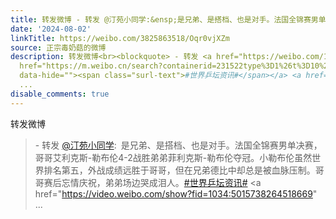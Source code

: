 ```yaml
---
title: 转发微博 - 转发 @汀苑小同学:&ensp;是兄弟、是搭档、也是对手。法国全锦赛男单决赛，哥哥艾利克斯-勒布伦4-2战胜弟弟菲利克斯-勒布伦夺冠。小勒布伦虽然世界排...
date: '2024-08-02'
linkTitle: https://weibo.com/3825863518/Oqr0vjXZm
source: 正宗毒奶菇的微博
description: 转发微博<br><blockquote> - 转发 <a href="https://weibo.com/1811756007" target="_blank">@汀苑小同学</a>: 是兄弟、是搭档、也是对手。法国全锦赛男单决赛，哥哥艾利克斯-勒布伦4-2战胜弟弟菲利克斯-勒布伦夺冠。小勒布伦虽然世界排名第五，外战成绩远胜于哥哥，但在兄弟德比中却总是被血脉压制。哥哥赛后忘情庆祝，弟弟场边哭成泪人。<a
  href="https://m.weibo.cn/search?containerid=231522type%3D1%26t%3D10%26q%3D%23%E4%B8%96%E7%95%8C%E4%B9%92%E5%9D%9B%E8%B5%84%E8%AE%AF%23&amp;extparam=%23%E4%B8%96%E7%95%8C%E4%B9%92%E5%9D%9B%E8%B5%84%E8%AE%AF%23"
  data-hide=""><span class="surl-text">#世界乒坛资讯#</span></a> <a href="https://video.weibo.com/show?fid=1034:5015738264518669"
  ...
disable_comments: true
---
```

转发微博<br><blockquote> - 转发 <a href="https://weibo.com/1811756007" target="_blank">@汀苑小同学</a>: 是兄弟、是搭档、也是对手。法国全锦赛男单决赛，哥哥艾利克斯-勒布伦4-2战胜弟弟菲利克斯-勒布伦夺冠。小勒布伦虽然世界排名第五，外战成绩远胜于哥哥，但在兄弟德比中却总是被血脉压制。哥哥赛后忘情庆祝，弟弟场边哭成泪人。<a href="https://m.weibo.cn/search?containerid=231522type%3D1%26t%3D10%26q%3D%23%E4%B8%96%E7%95%8C%E4%B9%92%E5%9D%9B%E8%B5%84%E8%AE%AF%23&amp;extparam=%23%E4%B8%96%E7%95%8C%E4%B9%92%E5%9D%9B%E8%B5%84%E8%AE%AF%23" data-hide=""><span class="surl-text">#世界乒坛资讯#</span></a> <a href="https://video.weibo.com/show?fid=1034:5015738264518669" ...
